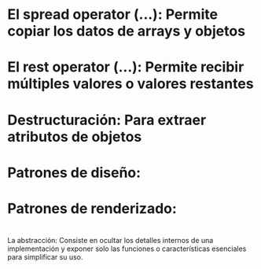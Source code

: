 # El spread operator (...): **Permite copiar los datos de arrays y objetos**
#   El rest operator (...): **Permite recibir múltiples valores o valores restantes**
#          Destructuración: **Para extraer atributos de objetos**
#       Patrones de diseño:
#  Patrones de renderizado:
# 

La abstracción: Consiste en ocultar los detalles internos de una implementación y exponer solo las funciones o características esenciales para simplificar su uso.
